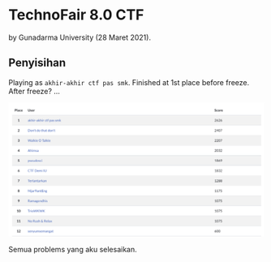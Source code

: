 # TechnoFair 8.0 CTF

by Gunadarma University (28 Maret 2021).

## Penyisihan

Playing as `akhir-akhir ctf pas smk`. Finished at 1st place before freeze. After freeze? ...

![scoreboard](scoreboard.png)


Semua problems yang aku selesaikan.